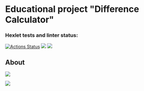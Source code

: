 <h1>Educational project "Difference Calculator"</h1>

### Hexlet tests and linter status:

[![Actions Status](https://github.com/witcher3025/frontend-project-46/workflows/hexlet-check/badge.svg)](https://github.com/witcher3025/frontend-project-46/actions)   <a href="https://codeclimate.com/github/witcher3025/frontend-project-46/maintainability"><img src="https://api.codeclimate.com/v1/badges/f79b86fa3a265930db2e/maintainability" /></a>    <a href="https://codeclimate.com/github/witcher3025/frontend-project-46/test_coverage"><img src="https://api.codeclimate.com/v1/badges/f79b86fa3a265930db2e/test_coverage" /></a>

<h2>About</h2>

<a href="https://asciinema.org/a/590734" target="_blank"><img src="https://asciinema.org/a/590734.svg" /></a>

<a href="https://asciinema.org/a/590842" target="_blank"><img src="https://asciinema.org/a/590842.svg" /></a>

